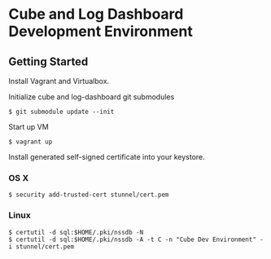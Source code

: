 # Cube and Log Dashboard Development Environment

## Getting Started

Install Vagrant and Virtualbox.

Initialize cube and log-dashboard git submodules

```
$ git submodule update --init
```

Start up VM

```
$ vagrant up
```

Install generated self-signed certificate into your keystore.

### OS X
```
$ security add-trusted-cert stunnel/cert.pem
```

### Linux
```
$ certutil -d sql:$HOME/.pki/nssdb -N
$ certutil -d sql:$HOME/.pki/nssdb -A -t C -n "Cube Dev Environment" -i stunnel/cert.pem
```
